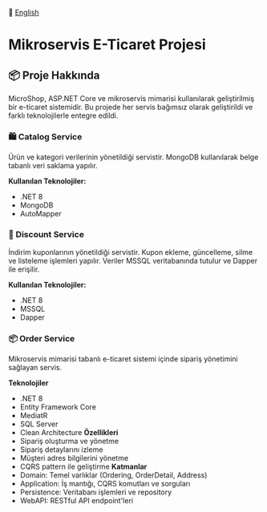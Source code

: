 📖 [English](README.en.md)

# Mikroservis E-Ticaret Projesi

## 📦 Proje Hakkında
MicroShop, ASP.NET Core ve mikroservis mimarisi kullanılarak geliştirilmiş bir e-ticaret sistemidir. Bu projede her servis bağımsız olarak geliştirildi ve farklı teknolojilerle entegre edildi.

### 🛍️ Catalog Service  
Ürün ve kategori verilerinin yönetildiği servistir. MongoDB kullanılarak belge tabanlı veri saklama yapılır.

**Kullanılan Teknolojiler:**
- .NET 8  
- MongoDB  
- AutoMapper  

### 🧾 Discount Service  
İndirim kuponlarının yönetildiği servistir. Kupon ekleme, güncelleme, silme ve listeleme işlemleri yapılır. Veriler MSSQL veritabanında tutulur ve Dapper ile erişilir.

**Kullanılan Teknolojiler:**
- .NET 8  
- MSSQL  
- Dapper 

### 📦 Order Service

Mikroservis mimarisi tabanlı e-ticaret sistemi içinde sipariş yönetimini sağlayan servis.

**Teknolojiler**
- .NET 8
- Entity Framework Core
- MediatR
- SQL Server
- Clean Architecture
**Özellikleri**
- Sipariş oluşturma ve yönetme
-	Sipariş detaylarını izleme
-	Müşteri adres bilgilerini yönetme
-	CQRS pattern ile geliştirme
**Katmanlar**
-	Domain: Temel varlıklar (Ordering, OrderDetail, Address)
-	Application: İş mantığı, CQRS komutları ve sorguları
-	Persistence: Veritabanı işlemleri ve repository
-	WebAPI: RESTful API endpoint'leri
